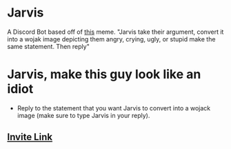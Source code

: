 # Jarvis
A Discord Bot based off of [this](https://i.kym-cdn.com/photos/images/original/001/948/942/e9f.gif) meme.
"Jarvis take their argument, convert it into a wojak image depicting them angry, crying, ugly, or stupid make the same statement. Then reply"

# Jarvis, make this guy look like an idiot
- Reply to the statement that you want Jarvis to convert into a wojack image (make sure to type Jarvis in your reply).

## [Invite Link](https://discord.com/oauth2/authorize?client_id=972701586352668735&permissions=274877966336&scope=bot)

